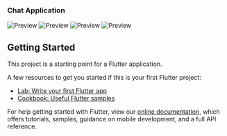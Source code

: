 ### Chat Application

![Preview](https://github.com/aviraltandon21/flash-chat-flutter/blob/master/preview/preview.gif?raw=true)
![Preview](https://github.com/aviraltandon21/flash-chat-flutter/blob/master/preview/one.jpeg?raw=true)
![Preview](https://github.com/aviraltandon21/flash-chat-flutter/blob/master/preview/two.jpeg?raw=true)
![Preview](https://github.com/aviraltandon21/flash-chat-flutter/blob/master/preview/three.jpeg?raw=true)


## Getting Started

This project is a starting point for a Flutter application.

A few resources to get you started if this is your first Flutter project:

- [Lab: Write your first Flutter app](https://flutter.dev/docs/get-started/codelab)
- [Cookbook: Useful Flutter samples](https://flutter.dev/docs/cookbook)

For help getting started with Flutter, view our
[online documentation](https://flutter.dev/docs), which offers tutorials,
samples, guidance on mobile development, and a full API reference.
